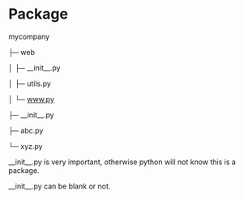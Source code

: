 # Package

mycompany

 ├─ web

 │  ├─ \_\_init__.py

 │  ├─ utils.py

 │  └─ www.py

 ├─ \_\_init__.py

 ├─ abc.py

 └─ xyz.py

 \_\_init__.py is very important, otherwise python will not know this is a package.

 \_\_init__.py can be blank or not.

 

